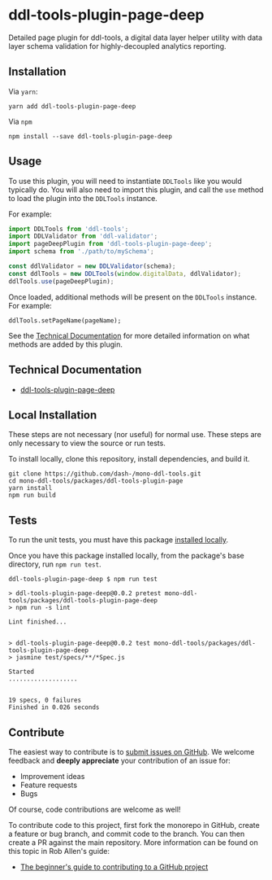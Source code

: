 # ddl-tools-plugin-page-deep

Detailed page plugin for ddl-tools, a digital data layer helper utility with
data layer schema validation for highly-decoupled analytics reporting.


## Installation

Via `yarn`:

```
yarn add ddl-tools-plugin-page-deep
```

Via `npm`

```
npm install --save ddl-tools-plugin-page-deep
```


## Usage

To use this plugin, you will need to instantiate `DDLTools` like you would
typically do.  You will also need to import this plugin, and call the `use`
method to load the plugin into the `DDLTools` instance.

For example:

```js
import DDLTools from 'ddl-tools';
import DDLValidator from 'ddl-validator';
import pageDeepPlugin from 'ddl-tools-plugin-page-deep';
import schema from './path/to/mySchema';

const ddlValidator = new DDLValidator(schema);
const ddlTools = new DDLTools(window.digitalData, ddlValidator);
ddlTools.use(pageDeepPlugin);
```

Once loaded, additional methods will be present on the `DDLTools` instance.
For example:

```
ddlTools.setPageName(pageName);
```

See the [Technical Documentation](../../docs/ddl-tools-plugin-page-deep.md) for
more detailed information on what methods are added by this plugin.


## Technical Documentation

* [ddl-tools-plugin-page-deep](../../docs/ddl-tools-plugin-page-deep.md)


## Local Installation

These steps are not necessary (nor useful) for normal use.  These steps are only
necessary to view the source or run tests.

To install locally, clone this repository, install dependencies, and build it.

```
git clone https://github.com/dash-/mono-ddl-tools.git
cd mono-ddl-tools/packages/ddl-tools-plugin-page
yarn install
npm run build
```


## Tests

To run the unit tests, you must have this package
[installed locally](#local-installation).

Once you have this package installed locally, from the package's base
directory, run `npm run test`.

```
ddl-tools-plugin-page-deep $ npm run test

> ddl-tools-plugin-page-deep@0.0.2 pretest mono-ddl-tools/packages/ddl-tools-plugin-page-deep
> npm run -s lint

Lint finished...


> ddl-tools-plugin-page-deep@0.0.2 test mono-ddl-tools/packages/ddl-tools-plugin-page-deep
> jasmine test/specs/**/*Spec.js

Started
...................


19 specs, 0 failures
Finished in 0.026 seconds
```


## Contribute

The easiest way to contribute is to
[submit issues on GitHub](https://github.com/dash-/mono-ddl-tools/issues).
We welcome feedback and **deeply appreciate** your contribution of an issue for:

* Improvement ideas
* Feature requests
* Bugs

Of course, code contributions are welcome as well!

To contribute code to this project, first fork the monorepo in GitHub, create
a feature or bug branch, and commit code to the branch.  You can then create a
PR against the main repository.  More information can be found on this topic in
Rob Allen's guide:

* [The beginner's guide to contributing to a GitHub project](https://akrabat.com/the-beginners-guide-to-contributing-to-a-github-project/)

